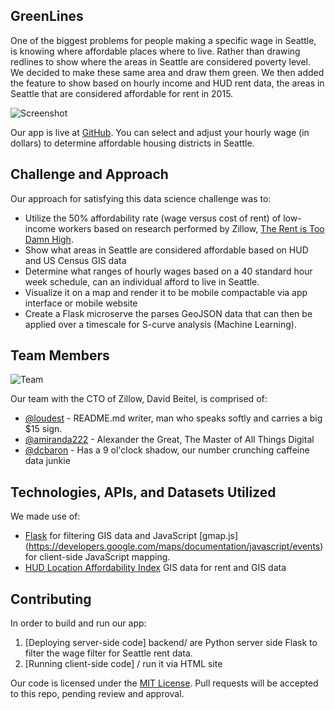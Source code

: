 ## GreenLines

One of the biggest problems for people making a specific wage in Seattle, is knowing where affordable places where to live.  Rather than drawing redlines to show where the areas in Seattle are considered poverty level.  We decided to make these same area and draw them green.  We then added the feature to show based on hourly income and HUD rent data, the areas in Seattle that are considered affordable for rent in 2015.

![Screenshot](imgs/screenshot.png)

Our app is live at [GitHub](http://openseattle.org/greenlines/). You can select and adjust your hourly wage (in dollars) to determine affordable housing districts in Seattle.

## Challenge and Approach

Our approach for satisfying this data science challenge was to:

- Utilize the 50% affordability rate (wage versus cost of rent) of low-income workers based on research performed by Zillow, [The Rent is Too Damn High](http://www.zillow.com/research/rent-affordability-2013q4-6681/). 
- Show what areas in Seattle are considered affordable based on HUD and US Census GIS data
- Determine what ranges of hourly wages based on a 40 standard hour week schedule, can an individual afford to live in Seattle.
- Visualize it on a map and render it to be mobile compactable via app interface or mobile website 
- Create a Flask microserve the parses GeoJSON data that can then be applied over a timescale for S-curve analysis (Machine Learning).

## Team Members

![Team](imgs/team.png)

Our team with the CTO of Zillow, David Beitel, is comprised of:

- [@loudest](https://github.com/loudest) - README.md writer, man who speaks softly and carries a big $15 sign. 
- [@amiranda222](https://github.com/amiranda222) - Alexander the Great, The Master of All Things Digital
- [@dcbaron](http://github.com/dcbaron) - Has a 9 ol'clock shadow, our number crunching caffeine data junkie

## Technologies, APIs, and Datasets Utilized

We made use of:
- [Flask](http://flask.pocoo.org/) for filtering GIS data and JavaScript [gmap.js] (https://developers.google.com/maps/documentation/javascript/events) for client-side JavaScript mapping.
- [HUD Location Affordability Index](http://zillowhack.hud.opendata.arcgis.com/datasets/27b53ea69f98474eb002ac3b9c6b51eb_0) GIS data for rent and GIS data

## Contributing

In order to build and run our app:

1. [Deploying server-side code] backend/ are Python server side Flask to filter the wage filter for Seattle rent data.
2. [Running client-side code] / run it via HTML site 

Our code is licensed under the [MIT License](LICENSE.md). Pull requests will be accepted to this repo, pending review and approval.

